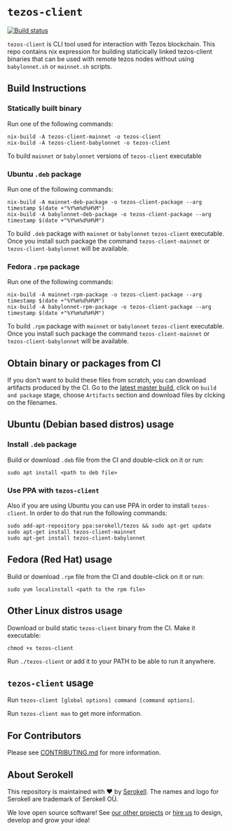<!--
   - SPDX-FileCopyrightText: 2019 TQ Tezos <https://tqtezos.com/>
   -
   - SPDX-License-Identifier: MPL-2.0
   -->

# `tezos-client`

[![Build status](https://badge.buildkite.com/e899e9e54babcd14139e3bd4381bad39b5d680e08e7b7766d4.svg)](https://buildkite.com/serokell/tezos-client)

`tezos-client` is CLI tool used for interaction with Tezos blockchain.
This repo contains nix expression for building staticically linked
tezos-client binaries that can be used with remote tezos nodes without
using `babylonnet.sh` or `mainnet.sh` scripts.

## Build Instructions

### Statically built binary

Run one of the following commands:
```
nix-build -A tezos-client-mainnet -o tezos-client
nix-build -A tezos-client-babylonnet -o tezos-client
```
To build `mainnet` or `babylonnet` versions of `tezos-client` executable

### Ubuntu `.deb` package

Run one of the following commands:
```
nix-build -A mainnet-deb-package -o tezos-client-package --arg timestamp $(date +"%Y%m%d%H%M")
nix-build -A babylonnet-deb-package -o tezos-client-package --arg timestamp $(date +"%Y%m%d%H%M")
```

To build `.deb` package with `mainnet` or `babylonnet` `tezos-client` executable. Once you install
such package the command `tezos-client-mainnet` or `tezos-client-babylonnet` will be available.

### Fedora `.rpm` package

Run one of the following commands:
```
nix-build -A mainnet-rpm-package -o tezos-client-package --arg timestamp $(date +"%Y%m%d%H%M")
nix-build -A babylonnet-rpm-package -o tezos-client-package --arg timestamp $(date +"%Y%m%d%H%M")
```

To build `.rpm` package with `mainnet` or `babylonnet` `tezos-client` executable. Once you install
such package the command `tezos-client-mainnet` or `tezos-client-babylonnet` will be available.

## Obtain binary or packages from CI

If you don't want to build these files from scratch, you can download artifacts
produced by the CI. Go to the [latest master build](https://buildkite.com/serokell/tezos-client-packaging/builds/latest?branch=master),
click on `build and package` stage, choose `Artifacts` section and download files by clcking on the filenames.

## Ubuntu (Debian based distros) usage

### Install `.deb` package

Build or download `.deb` file from the CI and double-click on it or run:
```
sudo apt install <path to deb file>
```

### Use PPA with `tezos-client`

Also if you are using Ubuntu you can use PPA in order to install `tezos-client`.
In order to do that run the following commands:
```
sudo add-apt-repository ppa:serokell/tezos && sudo apt-get update
sudo apt-get install tezos-client-mainnet
sudo apt-get install tezos-client-babylonnet
```

## Fedora (Red Hat) usage

Build or download `.rpm` file from the CI and double-click on it or run:
```
sudo yum localinstall <path to the rpm file>
```

## Other Linux distros usage

Download or build static `tezos-client` binary from the CI.
Make it executable:
```
chmod +x tezos-client
```

Run `./tezos-client` or add it to your PATH to be able to run it anywhere.

## `tezos-client` usage

Run `tezos-client [global options] command [command options]`.

Run `tezos-client man` to get more information.

## For Contributors

Please see [CONTRIBUTING.md](.github/CONTRIBUTING.md) for more information.

## About Serokell

This repository is maintained with ❤️ by [Serokell](https://serokell.io/).
The names and logo for Serokell are trademark of Serokell OÜ.

We love open source software! See [our other projects](https://serokell.io/community?utm_source=github) or [hire us](https://serokell.io/hire-us?utm_source=github) to design, develop and grow your idea!
